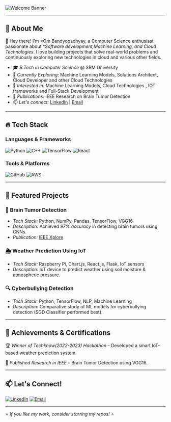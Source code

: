 ![Welcome Banner](https://readme-typing-svg.herokuapp.com?font=Fira+Code&size=22&pause=1000&color=2AFFE2&width=600&lines=Hi+there!+I'm+Om+Bandyopadhyay;A+Passionate+Developer+%7C+AI+%7C+Finance+%7C+Cloud+%7C+Web+Dev;Welcome+to+my+GitHub+profile!)

---

## 🚀 About Me

👋 Hey there! I'm *Om Bandyopadhyay, a Computer Science enthusiast passionate about **Software development,Machine Learning, and Cloud Technologies*. I love building projects that solve real-world problems and continuously exploring new technologies in cloud and various other fields.

- 🎓 *B.Tech in Computer Science* @ SRM University
- 📌 *Currently Exploring:* Machine Learning Models, Solutions Architect, Cloud Developer and other Cloud Technologies
- 🚀 *Interested in:* Machine Learning Models, Cloud Technologies , IOT frameworks and Full-Stack Development
- 📖 *Publications:* IEEE Research on Brain Tumor Detection
- 📫 *Let's connect:* [LinkedIn](https://www.linkedin.com/in/om-bandyopadhyay/) | [Email](mailto:ombandyopadhyay@gmail.com)

---


## 🔥 Tech Stack

### Languages & Frameworks
![Python](https://img.shields.io/badge/Python-3776AB?style=for-the-badge&logo=python&logoColor=white)
![C++](https://img.shields.io/badge/C%2B%2B-00599C?style=for-the-badge&logo=c%2B%2B&logoColor=white)
![TensorFlow](https://img.shields.io/badge/TensorFlow-FF6F00?style=for-the-badge&logo=tensorflow&logoColor=white)
![React](https://img.shields.io/badge/React-20232A?style=for-the-badge&logo=react&logoColor=61DAFB)

### Tools & Platforms
![GitHub](https://img.shields.io/badge/GitHub-181717?style=for-the-badge&logo=github&logoColor=white)
![AWS](https://img.shields.io/badge/AWS-232F3E?style=for-the-badge&logo=amazon-aws&logoColor=white)

---

## 📌 Featured Projects

### 🚀 Brain Tumor Detection
- *Tech Stack:* Python, NumPy, Pandas, TensorFlow, VGG16
- *Description:* Achieved *97% accuracy* in detecting brain tumors using CNNs.
- *Publication:* [IEEE Xplore](https://ieeexplore.ieee.org/document/10698772)

### 🌦 Weather Prediction Using IoT
- *Tech Stack:* Raspberry Pi, Chart.js, React.js, Flask, IoT sensors
- *Description:* IoT device to predict weather using soil moisture & atmospheric pressure.

### 🔍 Cyberbullying Detection
- *Tech Stack:* Python, TensorFlow, NLP, Machine Learning
- *Description:* Comparative study of ML models for cyberbullying detection (SGD Classifier performed best).

---

## 🎯 Achievements & Certifications

🏆 *Winner of Techknow(2022-2023) Hackathon* – Developed a smart IoT-based weather prediction system.

📜 *Published Research in IEEE* – Brain Tumor Detection using VGG16.

---

## 📫 Let's Connect!

[![LinkedIn](https://img.shields.io/badge/LinkedIn-OmBandyopadhyay-blue?style=for-the-badge&logo=linkedin)](https://www.linkedin.com/in/om-bandyopadhyay/)
[![Email](https://img.shields.io/badge/Email-ombandyopadhyay@gmail.com-red?style=for-the-badge&logo=gmail&logoColor=white)](mailto:ombandyopadhyay@gmail.com)

---

⭐ *If you like my work, consider starring my repos!* ⭐
